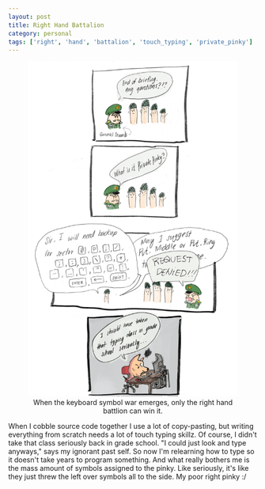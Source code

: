 ```yaml
---
layout: post
title: Right Hand Battalion
category: personal
tags: ['right', 'hand', 'battalion', 'touch_typing', 'private_pinky']
---
```


<figure>
	<img src="/img/2019-03-20/right_hand_battalion.jpg">
	<figcaption align="center">When the keyboard symbol war emerges, only the right hand battlion can win it.</figcaption>
</figure>

When I cobble source code together I use a lot of copy-pasting, but writing everything from scratch needs a lot of touch typing skillz. Of course, I didn't take that class seriously back in grade school. "I could just look and type anyways," says my ignorant past self. So now I'm relearning how to type so it doesn't take years to program something. And what really bothers me is the mass amount of symbols assigned to the pinky. Like seriously, it's like they just threw the left over symbols all to the side. My poor right pinky :/ 
